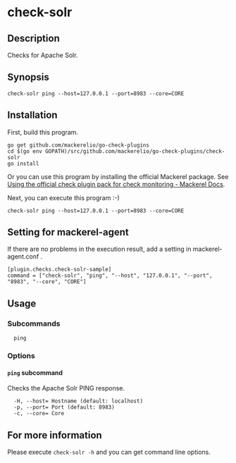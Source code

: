 # check-solr

## Description

Checks for Apache Solr.

## Synopsis
```
check-solr ping --host=127.0.0.1 --port=8983 --core=CORE
```

## Installation

First, build this program.

```
go get github.com/mackerelio/go-check-plugins
cd $(go env GOPATH)/src/github.com/mackerelio/go-check-plugins/check-solr
go install
```

Or you can use this program by installing the official Mackerel package. See [Using the official check plugin pack for check monitoring - Mackerel Docs](https://mackerel.io/docs/entry/howto/mackerel-check-plugins).


Next, you can execute this program :-)

```
check-solr ping --host=127.0.0.1 --port=8983 --core=CORE
```


## Setting for mackerel-agent

If there are no problems in the execution result, add a setting in mackerel-agent.conf .

```
[plugin.checks.check-solr-sample]
command = ["check-solr", "ping", "--host", "127.0.0.1", "--port", "8983", "--core", "CORE"]
```

## Usage
### Subcommands

```
  ping
```

### Options
#### `ping` subcommand

Checks the Apache Solr PING response.

```
  -H, --host= Hostname (default: localhost)
  -p, --port= Port (default: 8983)
  -c, --core= Core
```

## For more information

Please execute `check-solr -h` and you can get command line options.
